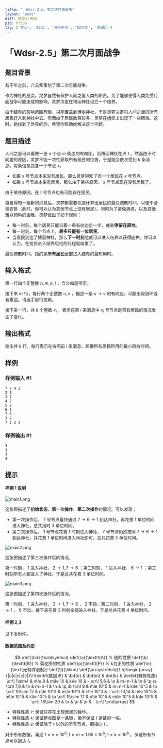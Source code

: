 ```yaml
---
title: "「Wdsr-2.5」第二次月面战争"
layout: "post"
diff: 提高+/省选-
pid: P7508
tag: ['贪心', '2021', '洛谷原创', 'O2优化', '图遍历']
---
```

# 「Wdsr-2.5」第二次月面战争
## 题目背景

若干年之前，八云紫策划了第二次月面战争。

作为神社的巫女，灵梦自然有保护人间之里人类的职责。为了能够使得人类免受月面战争可能造成的影响，灵梦决定在博丽神社设立一个结界。

由于结界的影响范围有限，只能覆盖到博丽神社，于是灵梦决定将人间之里的所有居民迁入到神社中去。然而由于居民数目较多，灵梦在组织上出现了一些困难。这时，她找到了外界的你，希望你帮助她解决这个问题。
## 题目描述

人间之里可以看做一张 $n$ 个点 $m$ 条边的有向图，而博丽神社在点 $t$ 。然而由于时间差的原因，灵梦不能一次性获取所有居民的位置，于是她会依次受到 $k$ 条消息，每条信息包含一个节点 $x$。

- 如果 $x$ 号节点本来没有居民，那么灵梦得知了有一个居民在 $x$ 号节点。
- 如果 $x$ 号节点本来有居民，那么由于某些原因， $x$ 号节点现在没有居民了。

由于某些原因，在 $t$ 号节点也有可能存在居民。

每当得知一条新的消息后，灵梦都需要快速计算出居民的最快疏散时间，以便于合理安排（此时，你可以认为其他节点上没有居民）。同时为了避免拥挤，以及其他难以预料的困难，灵梦做出了如下规则：

- 每一时刻，每个居民只能沿着一条有向边走一步，或者**停留在原地**。
- 每一时刻，每个节点上，**最多只能有一位居民**。
- 当居民到达了博丽神社，那么**下一时刻**他就可以进入结界以获得庇护。你可以认为，在居民进入结界后他的行程就结束了。

最快疏散时间，指的是**所有居民**全部进入结界的最短用时。
## 输入格式

第一行四个正整数 $n,m,k,t$ ，含义如题所示。

接下来 $m$ 行，每行两个正整数 $u,v$ ，描述一条 $u\to v$ 的有向边。可能出现自环或者重边，请选手自行忽略。

接下来一行，共 $k$ 个整数 $x_i$ ，表示在第 $i$ 条消息中 $x_i$ 号节点是否有居民的情况发生了变化。
## 输出格式

输出共 $k$ 行，每行表示在按照前 $i$ 条消息，疏散所有居民所用的最小疏散时间。
## 样例

### 样例输入 #1
```
7 7 4 1
2 1
3 1
4 2
5 2
6 1
7 6
3 2
7 1 2 3

```
### 样例输出 #1
```
3
3
3
4

```
## 提示

#### 样例 1 说明

![main1.png](https://i.loli.net/2021/03/26/bWyznVgRc1pqPaf.png)

这张图描述了**初始状态**、**第一次操作**、**第二次操作**的情况。可以发现；

- 第一次操作后， $7$ 号节点最快通过 $7\to 6\to 1$ 到达神社，再花费 $1$ 单位时间进入神社，总共用时 $3$ 单位时间。
- 第二次操作后， $1$ 号节点花费 $1$ 时刻进入神社， $7$ 号节点仍然按照 $7\to 6\to 1$ 到达神社，并花费 $1$ 单位时间进入神社即可。总共花费 $3$ 单位时间。

![main2.png](https://i.loli.net/2021/03/26/sr3kbOWh7PxBway.png)

这张图描述了第三次操作后的情况。

第一时刻， $1$ 进入神社， $2\to 1,7\to 6$ ；第二时刻， $1$ 进入神社， $6\to 1$ ；第三时刻所有人都进入了神社，于是总共花费 $3$ 单位时间。

![main3.png](https://i.loli.net/2021/03/26/IWt7zKPohpFBmfV.png)

这张图描述了第四次操作后的情况。

第一时刻， $1$ 进入神社， $3\to 1,7\to 6$ ， $2$ 不动；第二时刻， $1$ 进入神社， $2\to 1$ ， $6$ 不动。接下来花费 $2$ 时刻全部进入神社，于是总共花费 $4$ 单位时间。

#### 样例 2,3

见下发附件。

#### 数据范围及约定

$$
\def{\bd}{\boldsymbol}
\def{\a}{\texttt{A}}	% 链的性质
\def{\b}{\texttt{B}}	% 菊花图的性质
\def{\p}{\texttt{P}}	% k为正的性质
\def{\n}{\text{无特殊限制}}
\def{\l}{\hline}
\def{\arraystretch}{1.5}\begin{array}{|c|c|c|c|c|}\l
\textbf{数据点} & \bd{n} & \bd{m} & \bd{k} & \textbf{特殊性质} \cr\l
1\sim4 & n\le 8 & m\le 10 & k\le 10 & - \cr\l
5,6 & \n & m=n-1 & \n & \p,\a \cr\l
7,8 & \n & m=n-1 & \n & \p,\b \cr\l
9 & n\le 10^5 & m=n-1 & k\le 10^5 & \p \cr\l
10\sim 12 & n\le 10^3 & m\le 10^3 & k\le 10^3 & - \cr\l
13,14 & n\le 10^5 & m\le 10^5 & k\le 10^5 & \p \cr\l
15\sim 17 & n\le 10^5 & m\le 10^5 & k\le 10^5 & - \cr\l
18\sim 20 & \n & \n & \n & - \cr\l
\end{array}
$$

- 特殊性质 $\texttt{P}:$ 保证只存在出现居民的操作。
- 特殊性质 $\texttt{A}:$ 保证整张图是一条链，但不保证 $t$ 是链的一端。
- 特殊性质 $\texttt{B}:$ 保证除了 $t$ 以外的所有节点，都指向 $t$ 。


对于所有数据，满足 $1\le n\le 10^6; 1\le m\le 1.05\times 10^6;1\le k\le 10^6$ 。保证所有节点可以到达 $t$。
